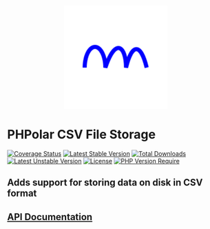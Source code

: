 <p align="center">
    <img width="240" src="./phpolar.svg" />
</p>

# PHPolar CSV File Storage

[![Coverage Status](https://coveralls.io/repos/github/phpolar/csv-file-storage/badge.svg?branch=main)](https://coveralls.io/github/phpolar/csv-file-storage?branch=main) [![Latest Stable Version](http://poser.pugx.org/phpolar/csv-file-storage/v)](https://packagist.org/packages/phpolar/csv-file-storage) [![Total Downloads](http://poser.pugx.org/phpolar/csv-file-storage/downloads)](https://packagist.org/packages/phpolar/csv-file-storage) [![Latest Unstable Version](http://poser.pugx.org/phpolar/csv-file-storage/v/unstable)](https://packagist.org/packages/phpolar/csv-file-storage) [![License](http://poser.pugx.org/phpolar/csv-file-storage/license)](https://packagist.org/packages/phpolar/csv-file-storage) [![PHP Version Require](http://poser.pugx.org/phpolar/csv-file-storage/require/php)](https://packagist.org/packages/phpolar/csv-file-storage)

## Adds support for storing data on disk in CSV format

## [API Documentation](https://phpolar.github.io/csv-file-storage/)
